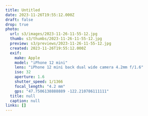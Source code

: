 ```yaml
---
title: Untitled
date: 2023-11-26T19:55:12.000Z
draft: false
drop: true
photo:
  url: s3/images/2023-11-26-11-55-12.jpg
  thumb: s3/thumbs/2023-11-26-11-55-12.jpg
  preview: s3/previews/2023-11-26-11-55-12.jpg
  created: 2023-11-26T19:55:12.000Z
  exif:
    make: Apple
    model: "iPhone 12 mini"
    lens: "iPhone 12 mini back dual wide camera 4.2mm f/1.6"
    iso: 32
    aperture: 1.6
    shutter_speed: 1/1366
    focal_length: "4.2 mm"
    gps: "47.7506138888889 -122.210786111111"
  title: null
  caption: null
links: []
---
```

